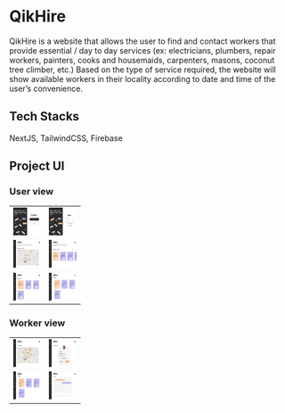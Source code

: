 <h1>QikHire</h1>

<p>QikHire is a website that allows the user to find and contact workers that provide essential / day to day services (ex: electricians, plumbers, repair
workers, painters, cooks and housemaids, carpenters, masons, coconut tree climber, etc.) Based on the type of service required, the website will show
available workers in their locality according to date and time of the user’s convenience.</p>

<h2>Tech Stacks</h2>

NextJS, TailwindCSS, Firebase

<h2>Project UI</h2>

<h3>User view</h3>
<table>
  <tr>
     <td><img src="uiimages/landingpage.svg" width=50 height=50></td>
     <td><img src="uiimages/login.svg" width=50 height=50></td>
  </tr>
  <tr>
     <td><img src="uiimages/map.svg" width=50 height=50></td>
     <td><img src="uiimages/worker.svg" width=50 height=50></td>
    
  </tr>
  <tr>
     <td><img src="uiimages/favorites.svg" width=50 height=50></td>
     <td><img src="uiimages/last.svg" width=50 height=50></td>
  </tr>
 </table>

 <h3>Worker view</h3>
 <table>
  <tr>
     <td><img src="uiimages/map2.svg" width=50 height=50></td>
     <td><img src="uiimages/profile.svg" width=50 height=50></td>
  </tr>
  <tr>
     <td><img src="uiimages/history.svg" width=50 height=50></td>
     <td><img src="uiimages/workerchat.svg" width=50 height=50></td>
    
  </tr>
 </table>







